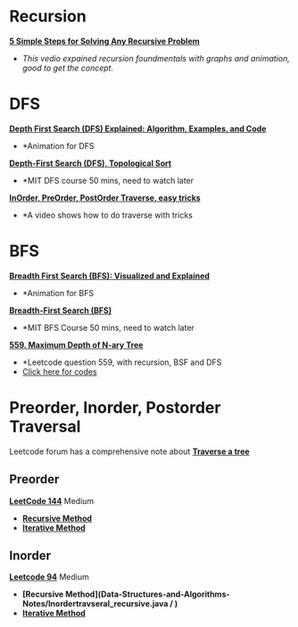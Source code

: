 # Recursion

**[5 Simple Steps for Solving Any Recursive Problem](https://www.youtube.com/watch?v=ngCos392W4w)**
- *This vedio expained recursion foundmentals with graphs and animation, good to get the concept.*

# DFS
**[Depth First Search (DFS) Explained: Algorithm, Examples, and Code](https://www.youtube.com/watch?v=PMMc4VsIacU)**
- *Animation for DFS 

**[Depth-First Search (DFS), Topological Sort](https://www.youtube.com/watch?v=AfSk24UTFS8)**
- *MIT DFS course 50 mins, need to watch later

**[InOrder, PreOrder, PostOrder Traverse, easy tricks](https://www.youtube.com/watch?v=98AGQU0z2wg)**
- *A video shows how to do traverse with tricks

# BFS
**[Breadth First Search (BFS): Visualized and Explained](https://www.youtube.com/watch?v=xlVX7dXLS64)**
- *Animation for BFS

**[Breadth-First Search (BFS)](https://www.youtube.com/watch?v=s-CYnVz-uh4)**
- *MIT BFS Course 50 mins, need to watch later

**[559. Maximum Depth of N-ary Tree](https://www.youtube.com/watch?v=TtAflDtqwVg)**
- *Leetcode question 559, with recursion, BSF and DFS
- [Click here for codes](https://github.com/asrmrc/Data-Structures-and-Algorithms-Notes/blob/main/Recursion.md)


# Preorder, Inorder, Postorder Traversal
Leetcode forum has a comprehensive note about **[Traverse a tree](https://leetcode.com/explore/learn/card/data-structure-tree/134/traverse-a-tree/929/)**
## Preorder
**[LeetCode 144](https://leetcode.com/problems/binary-tree-preorder-traversal/)** Medium
- **[Recursive Method](https://github.com/an-rainbow/Data-Structures-and-Algorithms-Notes/blob/main/PreorderTravseral_Iterative.java)**
- **[Iterative Method]()**
## Inorder
**[Leetcode 94](https://leetcode.com/problems/binary-tree-inorder-traversal/)** Medium
- **[Recursive Method](Data-Structures-and-Algorithms-Notes/Inordertravseral_recursive.java /
)**
- **[Iterative Method]()**
